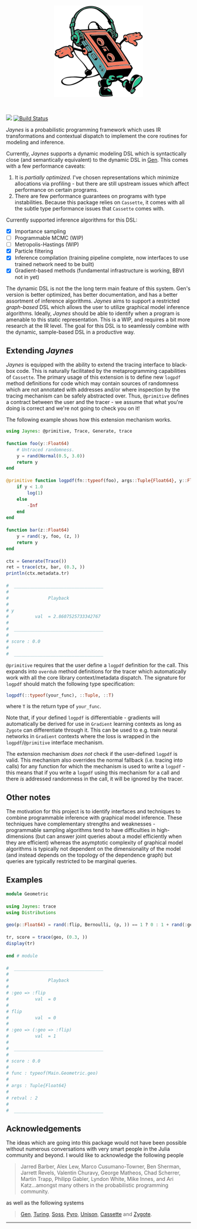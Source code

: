 <p align="center">
<img height="250px" src="docs/assets/jaynes.png"/>
</p>
<br>

[![](https://img.shields.io/badge/docs-dev-blue.svg)](https://femtomc.github.io/Jaynes.jl/dev)
[![Build Status](https://travis-ci.org/femtomc/Jaynes.jl.svg?branch=master)](https://travis-ci.org/femtomc/Jaynes.jl)

_Jaynes_ is a probabilistic programming framework which uses IR transformations and contextual dispatch to implement the core routines for modeling and inference.

Currently, _Jaynes_ supports a dynamic modeling DSL which is syntactically close (and semantically equivalent) to the dynamic DSL in [Gen](https://www.gen.dev/). This comes with a few performance caveats:

1. It is _partially optimized_. I've chosen representations which minimize allocations via profiling - but there are still upstream issues which affect performance on certain programs.
3. There are few performance guarantees on programs with type instabilities. Because this package relies on `Cassette`, it comes with all the subtle type performance issues that `Cassette` comes with.

Currently supported inference algorithms for this DSL:
- [X] Importance sampling
- [ ] Programmable MCMC (WIP)
- [ ] Metropolis-Hastings (WIP)
- [X] Particle filtering
- [X] Inference compilation (training pipeline complete, now interfaces to use trained network need to be built)
- [X] Gradient-based methods (fundamental infrastructure is working, BBVI not in yet)

The dynamic DSL is not the the long term main feature of this system. Gen's version is better optimized, has better documentation, and has a better assortment of inference algorithms. _Jaynes_ aims to support a restricted _graph-based_ DSL which allows the user to utilize graphical model inference algorithms. Ideally, _Jaynes_ should be able to identify when a program is amenable to this static representation. This is a WIP, and requires a bit more research at the IR level. The goal for this DSL is to seamlessly combine with the dynamic, sample-based DSL in a productive way.

## Extending _Jaynes_

_Jaynes_ is equipped with the ability to extend the tracing interface to black-box code. This is naturally facilitated by the metaprogramming capabilities of `Cassette`. The primary usage of this extension is to define new `logpdf` method definitions for code which may contain sources of randomness which are not annotated with addresses and/or where inspection by the tracing mechanism can be safely abstracted over. Thus, `@primitive` defines a contract between the user and the tracer - we assume that what you're doing is correct and we're not going to check you on it!

The following example shows how this extension mechanism works.

```julia
using Jaynes: @primitive, Trace, Generate, trace

function foo(y::Float64)
    # Untraced randomness.
    y = rand(Normal(0.5, 3.0))
    return y
end

@primitive function logpdf(fn::typeof(foo), args::Tuple{Float64}, y::Float64)
    if y < 1.0
        log(1) 
    else
        -Inf
    end
end

function bar(z::Float64)
    y = rand(:y, foo, (z, ))
    return y
end

ctx = Generate(Trace())
ret = trace(ctx, bar, (0.3, ))
println(ctx.metadata.tr)

#  __________________________________
#
#               Playback
#
# y
#          val  = 2.8607525733342767
#
#  __________________________________
#
# score : 0.0
#
#  __________________________________

```

`@primitive` requires that the user define a `logpdf` definition for the call. This expands into `overdub` method definitions for the tracer which automatically work with all the core library context/metadata dispatch. The signature for `logpdf` should match the following type specification:
```julia
logpdf(::typeof(your_func), ::Tuple, ::T)
```
where `T` is the return type of `your_func`. 

Note that, if your defined `logpdf` is differentiable - gradients will automatically be derived for use in `Gradient` learning contexts as long as `Zygote` can differentiate through it. This can be used to e.g. train neural networks in `Gradient` contexts where the loss is wrapped in the `logpdf`/`@primitive` interface mechanism.

The extension mechanism _does not_ check if the user-defined `logpdf` is valid. This mechanism also overrides the normal fallback (i.e. tracing into calls) for any function for which the mechanism is used to write a `logpdf` - this means that if you write a `logpdf` using this mechanism for a call and there _is_ addressed randomness in the call, it will be ignored by the tracer.

## Other notes

The motivation for this project is to identify interfaces and techniques to combine programmable inference with graphical model inference. These techniques have complementary strengths and weaknesses - programmable sampling algorithms tend to have difficulties in high-dimensions (but can answer joint queries about a model efficiently when they are efficient) whereas the asymptotic complexity of graphical model algorithms is typically not dependent on the dimensionality of the model (and instead depends on the topology of the dependence graph) but queries are typically restricted to be marginal queries.

## Examples

```julia
module Geometric

using Jaynes: trace
using Distributions

geo(p::Float64) = rand(:flip, Bernoulli, (p, )) == 1 ? 0 : 1 + rand(:geo, geo, p)

tr, score = trace(geo, (0.3, ))
display(tr)

end # module

#  __________________________________
#
#               Playback
#
# :geo => :flip
#          val  = 0
#
# flip
#          val  = 0
#
# :geo => (:geo => :flip)
#          val  = 1
#
#  __________________________________
#
# score : 0.0
#
# func : typeof(Main.Geometric.geo)
#
# args : Tuple{Float64}
#
# retval : 2
#
#  __________________________________
```

## Acknowledgements

The ideas which are going into this package would not have been possible without numerous conversations with very smart people in the Julia community and beyond. I would like to acknowledge the following people

> Jarred Barber, Alex Lew, Marco Cusumano-Towner, Ben Sherman, Jarrett Revels, Valentin Churavy, George Matheos, Chad Scherrer, Martin Trapp, Philipp Gabler, Lyndon White, Mike Innes, and Ari Katz...amongst many others in the probabilistic programming community.

as well as the following systems

> [Gen](https://github.com/probcomp/Gen.jl), [Turing](https://github.com/TuringLang/Turing.jl), [Soss](https://github.com/cscherrer/Soss.jl), [Pyro](https://pyro.ai/), [Unison](https://www.unisonweb.org/), [Cassette](https://github.com/jrevels/Cassette.jl) and [Zygote](https://github.com/FluxML/Zygote.jl).


---
